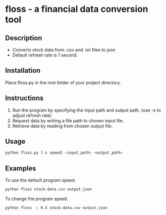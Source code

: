 # floss - a financial data conversion tool

## Description
* Converts stock data from .csv and .txt files to json
* Default refresh rate is 1 second.

## Installation
 Place floss.py in the root folder of your project directory.

## Instructions
1. Run the program by specifying the input path and output path. (use -s to adjust refresh rate)
3. Request data by writing a file path to chosen input file.
4. Retrieve data by reading from chosen output file.


## Usage
```bash
python floss.py [-s speed] <input_path> <output_path>
```

## Examples
To use the default program speed.
```bash
python floss stock-data.csv output.json
```
To change the program speed.
```bash
python floss -s 0.5 stock-data.csv output.json
```
